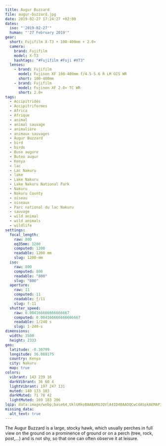 ```yaml
---
title: Augur Buzzard
file: augur-buzzard.jpg
date: 2019-02-27 17:24:27 +02:00
dates:
  iso: "'2019-02-27'"
  human: "'27 February 2019'"
gear:
  short: Fujifilm X-T3 + 100-400mm + 2.0×
  camera:
    brand: Fujifilm
    model: X-T3
    hashtags: "#Fujifilm #Fuji #XT3"
  lenses:
    - brand: Fujifilm
      model: Fujinon XF 100-400mm f/4.5-5.6 R LM OIS WR
      short: 100-400mm
    - brand: Fujifilm
      model: Fujinon XF 2.0× TC WR
      short: 2.0×
tags:
  - Accipitridés
  - Accipitriformes
  - Africa
  - Afrique
  - animal
  - animal sauvage
  - animalière
  - animaux sauvages
  - Augur Buzzard
  - bird
  - birds
  - Buse augure
  - Buteo augur
  - Kenya
  - lac
  - Lac Nakuru
  - lake
  - Lake Nakuru
  - Lake Nakuru National Park
  - Nakuru
  - Nakuru County
  - oiseau
  - oiseaux
  - Parc national du lac Nakuru
  - sauvage
  - wild animal
  - wild animals
  - wildlife
settings:
  focal_length:
    raw: 800
    eq35mm: 1200
    computed: 1200
    readable: 1200 mm
    slug: 1200-mm
  iso:
    raw: 800
    computed: 800
    readable: "800"
    slug: "800"
  aperture:
    raw: 11
    computed: 11
    readable: ƒ/11
    slug: f-11
  shutter_speed:
    raw: 0.004166666666666667
    computed: 0.004166666666666667
    readable: 1/240 s
    slug: 1-240-s
dimensions:
  width: 3500
  height: 2333
geo:
  latitude: -0.30799
  longitude: 36.088175
  country: Kenya
  city: Nakuru
  map: true
colors:
  vibrant: 143 239 16
  darkVibrant: 36 60 4
  lightVibrant: 197 247 131
  muted: 140 133 103
  darkMuted: 71 78 42
  lightMuted: 169 183 206
lqip: data:image/webp;base64,UklGRkoBAABXRUJQVlA4ID4BAADQCwCdASpkAEMAP3Gkx1w0v6e+MHK7w/AuCWVtf13R6MzDEKq2AlIwSbPdeE/h9cf5Ia8n0EPQpmxUAfU0d1CJUeg+0+mVHQZerT8gKaH3RkKx2MUXH7OF22/CtgVrj2z1iv2E63lAAP7iNcl1A6tz6zibo14RtMk2F8HduWoToJn9Vlr/t+7wGmO0W4vLvyE2WvO5rQSpj7JmnUoLgHsPENaVhuUgIKMak7wPaaElbncK/MODEyOruIclqPugBKXpMm0ZavAGsNkolMuVJyHe6jpxvFjbuBFErzEQ7/ySVD5Vi+pf3qlujmjq0bM8KwoP9VxJD2542lTWJt1/NT5rh+xv7h9Ji4ygOztpuWZnt09xxBfw2AMqzqFDDLm6MrW4xA82gPtTIUOIHJKWPdZadcGwLylbnpGCRZ9AAAA=
missing_data:
  alt_text: true
---
```


The Augur Buzzard is a large, stocky hawk, which usually perches in full view on the ground on a prominence of ground or on a perch (tree, rock, post,…) and is not shy, so that one can often observe it at leisure.
